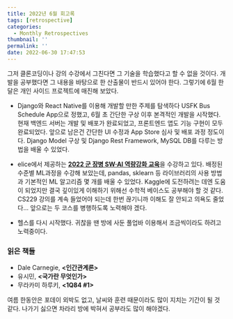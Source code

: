 ```yaml
---
title: 2022년 6월 회고록
tags: [retrospective]
categories:
  - Monthly Retrospectives
thumbnail: ''
permalink: ''
date: 2022-06-30 17:47:53
---
```


그저 클론코딩이나 강의 수강에서 그친다면 그 기술을 학습했다고 할 수 없을 것이다. 개발을 공부했다면 그 내용을 바탕으로 한 산출물이 반드시 있어야 한다. 그렇기에 6월 한달은 개인 사이드 프로젝트에 매진해 보았다.

- Django와 React Native를 이용해 개발할 만한 주제를 탐색하다 USFK Bus Schedule App으로 정했고, 6월 초 간단한 구상 이후 본격적인 개발을 시작했다. 현재 백엔드 서버는 개발 및 배포가 완료되었고, 프론트엔드 앱도 기능 구현이 모두 완료되었다. 앞으로 남은건 간단한 UI 수정과 App Store 심사 및 배포 과정 정도이다. Django Model 구상 및 Django Rest Framework, MySQL DB를 다루는 방법을 배울 수 있었다.

- elice에서 제공하는 [**2022 군 장병 SW∙AI 역량강화 교육**](https://military22.elice.io/explore)을 수강하고 있다. 배정된 수준별 ML과정을 수강해 보았는데, pandas, sklearn 등 라이브러리의 사용 방법과 기본적인 ML 알고리즘 몇 개를 배울 수 있었다. Kaggle에 도전하려는 데엔 도움이 되었지만 결국 깊이있게 이해하기 위해선 수학적 베이스도 공부해야 할 것 같다. CS229 강의를 계속 들었어야 되는데 한번 끊기니까 이해도 잘 안되고 의욕도 줄었다... 앞으로는 두 코스를 병행하도록 노력해야 겠다.

- 헬스를 다시 시작했다. 귀찮을 땐 방에 사둔 풀업바 이용해서 조금씩이라도 하려고 노력중이다.

### 읽은 책들

- Dale Carnegie, **&lt;인간관계론&gt;**
  <!-- 사실 각 챕터에서 다루는 주제는 당연한 말들이지만, 사람들을 대하는 태도를 평가하기에 좋은 잣대가 될 것 같다. 자기효용감의 관점으로 접근하는 방식이 인상깊었다. 어쩌면 과할 정도로 모든 내용이 궁극적으로 타인의 자기효용감을 충족시켜준다는 목적인데, 확실한 것은 그 목적으로부터 나오는 모든 행동은 긍정적인 효과를 준다는 사실이다. -->
- 유시민, **&lt;국가란 무엇인가&gt;**
  <!-- 정치는 역시 어렵다. -->
- 무라카미 하루키, **&lt;1Q84 #1&gt;**
  <!-- 소설은 역시 재밌다. -->

여름 한동안은 포데이 외박도 없고, 날씨와 훈련 때문이라도 많이 지치는 기간이 될 것 같다. 나가기 싫으면 차라리 방에 박혀서 공부라도 많이 해야겠다.
